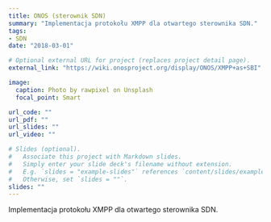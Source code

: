 ```yaml
---
title: ONOS (sterownik SDN)
summary: "Implementacja protokołu XMPP dla otwartego sterownika SDN."
tags:
- SDN
date: "2018-03-01"

# Optional external URL for project (replaces project detail page).
external_link: "https://wiki.onosproject.org/display/ONOS/XMPP+as+SBI"

image:
  caption: Photo by rawpixel on Unsplash
  focal_point: Smart

url_code: ""
url_pdf: ""
url_slides: ""
url_video: ""

# Slides (optional).
#   Associate this project with Markdown slides.
#   Simply enter your slide deck's filename without extension.
#   E.g. `slides = "example-slides"` references `content/slides/example-slides.md`.
#   Otherwise, set `slides = ""`.
slides: ""
---
```


Implementacja protokołu XMPP dla otwartego sterownika SDN.
